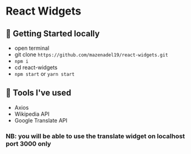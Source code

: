 # React Widgets
## 🚀 Getting Started locally

- open terminal
- git clone `https://github.com/mazenadel19/react-widgets.git`
- `npm i`
- cd react-widgets
- `npm start` or `yarn start`

## 🧰 Tools I've used

- Axios
- Wikipedia API
- Google Translate API 

### NB: you will be able to use the translate widget on localhost port 3000 only

